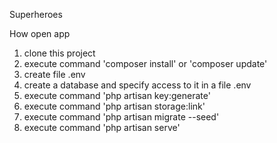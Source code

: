Superheroes

How open app
1. clone this project
2. execute command 'composer install' or 'composer update'
3. create file .env
4. create a database and specify access to it in a file .env
5. execute command 'php artisan key:generate'
6. execute command 'php artisan storage:link'
7. execute command 'php artisan migrate --seed'
8. execute command 'php artisan serve'